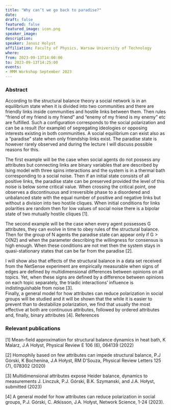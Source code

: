 ```yaml
---
title: "Why can’t we go back to paradise?"
date:
draft: false
featured: false
featured_image: icon.png
speaker_image:
description:
speaker: Janusz Holyst
affiliation: Faculty of Physics, Warsaw University of Technology
where:
from: 2023-09-13T14:00:00
to: 2023-09-13T14:25:00
events:
- MMM Workshop September 2023
---
```


### Abstract

According to the structural balance theory a social network is in an equilibrium state when it is divided into two communities and there are friendly links inside communities and hostile links between them. Then rules “friend of my friend is my friend” and “enemy of my friend is my enemy” etc are fulfilled.  Such a configuration corresponds to the social polarization and can be a result (for example) of segregating ideologies or opposing interests existing in both communities. A social equilibrium can exist also as a “paradise” state when only friendship links exist. The paradise state is however rarely observed and during the lecture I will discuss possible reasons for this. 

The first example will be the case when social agents do not possess any attributes but connecting links are binary variables that are described by Ising model with three spins interactions and the system is in a thermal bath corresponding to a social noise. Then if an initial state consists of all positive links, the paradise state can be preserved  provided the level of this noise is below some critical value. When crossing the critical point, one observes a discontinuous and irreversible phase to a disordered and unbalanced state with the equal number of positive and negative links but without a division into two hostile cliques.   When initial conditions for links polarities are random then for low values of social noise there is a bipolar state of two mutually hostile cliques [1].    

The second example will be the case when every agent possesses G attributes, they can evolve in time to obey rules of the structural balance. Then for the group of N agents the paradise state can appear only if G > O(N2)    and when the parameter describing the willingness for consensus is high enough. When these conditions are not met then the system stays in quasi-stationary states that can be far from the paradise [2].

I will show also that effects of the structural balance in a data set received from the NetSense experiment are empirically measurable when signs of edges are defined by multidimensional differences between opinions on all topics. Yet, when these signs are defined by a difference between opinions on each topic separately, the triadic interactions’ influence is indistinguishable from noise [3].  
Finally, a general model for how attributes can reduce polarization in social groups will be studied and it will be shown that the while it is easier to prevent than to destabilize polarization, we find that usually the most effective at both are continuous attributes, followed by ordered attributes and, finally, binary attributes [4].
References

	 
### Relevant publications 

[1] Mean-field approximation for structural balance dynamics in heat bath, K Malarz, J.A Hołyst,
     Physical Review E 106 (6), 064139 (2022)
	 
[2] Homophily based on few attributes can impede structural balance, P.J Górski, K Bochenina, J.A
     Hołyst, RM D’Souza, Physical Review Letters 125 (7), 078302 (2020)

[3] Multidimensional attributes expose Heider balance, dynamics to measurements
     J. Linczuk, P.J. Górski, B.K. Szymanski, and J.A. Hołyst, submitted (2023) 
	 
[4] A general model for how attributes can reduce polarization in social groups, P.J. Górski, C.
     Atkisson, J.A. Hołyst, Network Science, 1-24 (2023).
